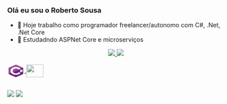 ### Olá eu sou o Roberto Sousa



- 🔭 Hoje trabalho como programador freelancer/autonomo com C#, .Net, .Net Core
- 🌱 Estudadndo ASPNet Core e microserviços

<div align="center">
  <a href="https://github.com/robertsousa">
  <img height="180em" src="https://github-readme-stats.vercel.app/api?username=robertsousa&show_icons=true&theme=dracula&include_all_commits=true&count_private=true"/>
  <img height="180em" src="https://github-readme-stats.vercel.app/api/top-langs/?username=robertsousa&layout=compact&langs_count=7&theme=dracula"/>
</div>
  <div style="display: inline_block"><br>  
  <img align="center" alt="" height="30" width="40" src="https://raw.githubusercontent.com/devicons/devicon/master/icons/csharp/csharp-original.svg"> 
  <img align="center" alt="" height="30" width="40" src="https://cdn.jsdelivr.net/gh/devicons/devicon/icons/mysql/mysql-original-wordmark.svg">   
</div>  

##
  
  <div>       
  <a href = "mailto:robert6257@gmail.com"><img src="https://img.shields.io/badge/-Gmail-%23333?style=for-the-badge&logo=gmail&logoColor=white" target="_blank"></a>
  <a href="https://www.linkedin.com/in/robertsousa" target="_blank"><img src="https://img.shields.io/badge/-LinkedIn-%230077B5?style=for-the-badge&logo=linkedin&logoColor=white" target="_blank"></a> 
  </div>
  
  ##
